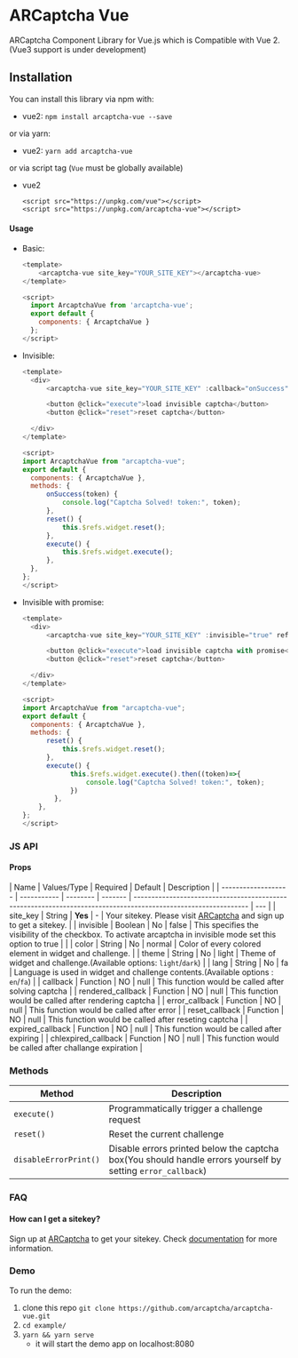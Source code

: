 # ARCaptcha Vue

ARCaptcha Component Library for Vue.js which is Compatible with Vue 2. (Vue3 support is under development)

## Installation

You can install this library via npm with:

- vue2: `npm install arcaptcha-vue --save`

or via yarn:

- vue2: `yarn add arcaptcha-vue`

or via script tag (`Vue` must be globally available)

- vue2
  ```
  <script src="https://unpkg.com/vue"></script>
  <script src="https://unpkg.com/arcaptcha-vue"></script>
  ```

#### Usage

- Basic:

  ```javascript
  <template>
      <arcaptcha-vue site_key="YOUR_SITE_KEY"></arcaptcha-vue>
  </template>

  <script>
    import ArcaptchaVue from 'arcaptcha-vue';
    export default {
      components: { ArcaptchaVue }
    };
  </script>
  ```

- Invisible:

  ```javascript
  <template>
    <div>
        <arcaptcha-vue site_key="YOUR_SITE_KEY" :callback="onSuccess" :invisible="true" ref="widget"></arcaptcha-vue>

        <button @click="execute">load invisible captcha</button>
        <button @click="reset">reset captcha</button>

    </div>
  </template>

  <script>
  import ArcaptchaVue from "arcaptcha-vue";
  export default {
    components: { ArcaptchaVue },
    methods: {
        onSuccess(token) {
            console.log("Captcha Solved! token:", token);
        },
        reset() {
            this.$refs.widget.reset();
        },
        execute() {
            this.$refs.widget.execute();
        },
    },
  };
  </script>
  ```

- Invisible with promise:

  ```javascript
  <template>
    <div>
        <arcaptcha-vue site_key="YOUR_SITE_KEY" :invisible="true" ref="widget"></arcaptcha-vue>

        <button @click="execute">load invisible captcha with promise</button>
        <button @click="reset">reset captcha</button>

    </div>
  </template>

  <script>
  import ArcaptchaVue from "arcaptcha-vue";
  export default {
    components: { ArcaptchaVue },
    methods: {
        reset() {
            this.$refs.widget.reset();
        },
        execute() {
              this.$refs.widget.execute().then((token)=>{
                  console.log("Captcha Solved! token:", token);
              })
          },
      },
  };
  </script>
  ```

### JS API

#### Props

| Name                | Values/Type | Required | Default | Description                                                                                                    |
| ------------------- | ----------- | -------- | ------- | -------------------------------------------------------------------------------------------------------------- | --- |
| site_key            | String      | **Yes**  | -       | Your sitekey. Please visit [ARCaptcha](https://arcaptcha.ir) and sign up to get a sitekey.                     |
| invisible           | Boolean     | No       | false   | This specifies the visibility of the checkbox. To activate arcaptcha in invisible mode set this option to true |     |
| color               | String      | No       | normal  | Color of every colored element in widget and challenge.                                                        |
| theme               | String      | No       | light   | Theme of widget and challenge.(Available options: `light`/`dark`)                                              |
| lang                | String      | No       | fa      | Language is used in widget and challenge contents.(Available options : `en`/`fa`)                              |
| callback            | Function    | NO       | null    | This function would be called after solving captcha                                                            |
| rendered_callback   | Function    | NO       | null    | This function would be called after rendering captcha                                                          |
| error_callback      | Function    | NO       | null    | This function would be called after error                                                                      |
| reset_callback      | Function    | NO       | null    | This function would be called after reseting captcha                                                           |
| expired_callback    | Function    | NO       | null    | This function would be called after expiring                                                                   |
| chlexpired_callback | Function    | NO       | null    | This function would be called after challange expiration                                                       |

### Methods

| Method                | Description                                                                                                 |
| --------------------- | ----------------------------------------------------------------------------------------------------------- |
| `execute()`           | Programmatically trigger a challenge request                                                                |
| `reset()`             | Reset the current challenge                                                                                 |
| `disableErrorPrint()` | Disable errors printed below the captcha box(You should handle errors yourself by setting `error_callback`) |

### FAQ

#### How can I get a sitekey?

Sign up at [ARCaptcha](https://arcaptcha.ir) to get your sitekey. Check [documentation](https://docs.arcaptcha.ir) for more information.

### Demo

To run the demo:

1. clone this repo `git clone https://github.com/arcaptcha/arcaptcha-vue.git`
2. `cd example/`
3. `yarn && yarn serve`
   - it will start the demo app on localhost:8080
